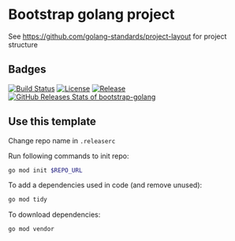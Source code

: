 # Bootstrap golang project

See https://github.com/golang-standards/project-layout for project structure
## Badges

[![Build Status](https://github.com/thibaultserti/bootstrap-golang/actions/workflows/release.yaml/badge.svg)](https://github.com/thibaultserti/bootstrap-golang/actions/workflows/release.yaml)
[![License](https://img.shields.io/github/license/thibaultserti/bootstrap-golang)](/LICENSE)
[![Release](https://img.shields.io/github/release/thibaultserti/bootstrap-golang.svg)](https://github.com/thibaultserti/bootstrap-golang/releases/latest)
[![GitHub Releases Stats of bootstrap-golang](https://img.shields.io/github/downloads/thibaultserti/bootstrap-golang/total.svg?logo=github)](https://somsubhra.github.io/github-release-stats/?username=thibaultserti&repository=bootstrap-golang)

## Use this template

Change repo name in `.releaserc`

Run following commands to init repo:

```bash
go mod init $REPO_URL
```

To add a dependencies used in code (and remove unused):

```bash
go mod tidy
```

To download dependencies:

```bash
go mod vendor
```
